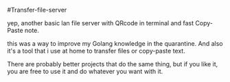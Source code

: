 #Transfer-file-server

yep, another basic lan file server with QRcode in terminal and fast Copy-Paste note.

this was a way to improve my Golang knowledge in the quarantine. And also it's a tool that i use at home to transfer files or copy-paste text.

There are probably better projects that do the same thing, but if you like it, you are free to use it and do whatever you want with it.
